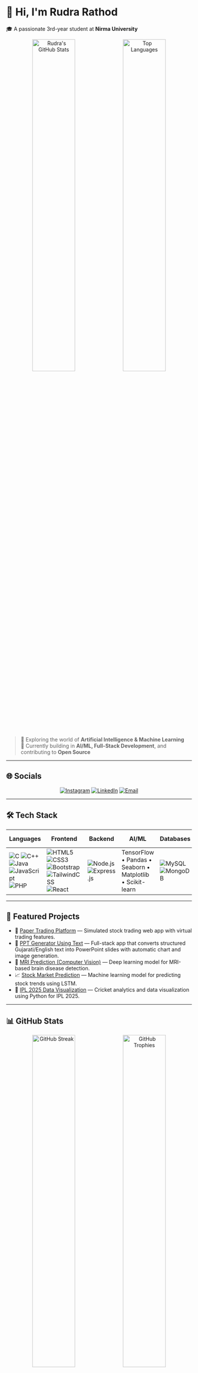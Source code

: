 # 👋 Hi, I'm **Rudra Rathod**  
🎓 A passionate 3rd-year student at **Nirma University**   

<p align="center">
  <img src="https://github-readme-stats.vercel.app/api?username=Rudrar77&theme=radical&show_icons=true&hide_border=false&count_private=true&include_all_commits=true" alt="Rudra's GitHub Stats" width="48%" />
  <img src="https://github-readme-stats.vercel.app/api/top-langs/?username=Rudrar77&theme=radical&layout=compact&hide_border=false" alt="Top Languages" width="48%" />
</p>

> 🤖 Exploring the world of **Artificial Intelligence & Machine Learning**  
> 🌱 Currently building in **AI/ML, Full-Stack Development**, and contributing to **Open Source**  

---

## 🌐 Socials  
<p align="center">
  <a href="https://www.instagram.com/rudrarathod_29/" target="_blank"><img alt="Instagram" src="https://img.shields.io/badge/Instagram-%23E4405F.svg?style=for-the-badge&logo=Instagram&logoColor=white" /></a>
  <a href="https://www.linkedin.com/in/rudra-rathod-a58746243/" target="_blank"><img alt="LinkedIn" src="https://img.shields.io/badge/LinkedIn-%230077B5.svg?style=for-the-badge&logo=linkedin&logoColor=white" /></a>
  <a href="mailto:rudvik2911@gmail.com" target="_blank"><img alt="Email" src="https://img.shields.io/badge/Email-D14836?style=for-the-badge&logo=gmail&logoColor=white" /></a>
</p>

---

## 🛠️ Tech Stack

| Languages     | Frontend     | Backend        | AI/ML                | Databases          | Tools & Platforms        |
|---------------|--------------|----------------|----------------------|--------------------|--------------------------|
| ![C](https://img.shields.io/badge/c-%2300599C.svg?style=for-the-badge&logo=c&logoColor=white) ![C++](https://img.shields.io/badge/c++-%2300599C.svg?style=for-the-badge&logo=c%2B%2B&logoColor=white) ![Java](https://img.shields.io/badge/java-%23ED8B00.svg?style=for-the-badge&logo=openjdk&logoColor=white) ![JavaScript](https://img.shields.io/badge/javascript-%23323330.svg?style=for-the-badge&logo=javascript&logoColor=%23F7DF1E) ![PHP](https://img.shields.io/badge/php-%23777BB4.svg?style=for-the-badge&logo=php&logoColor=white) | ![HTML5](https://img.shields.io/badge/html5-%23E34F26.svg?style=for-the-badge&logo=html5&logoColor=white) ![CSS3](https://img.shields.io/badge/css3-%231572B6.svg?style=for-the-badge&logo=css3&logoColor=white) ![Bootstrap](https://img.shields.io/badge/bootstrap-%238511FA.svg?style=for-the-badge&logo=bootstrap&logoColor=white) ![TailwindCSS](https://img.shields.io/badge/tailwindcss-%2338B2AC.svg?style=for-the-badge&logo=tailwind-css&logoColor=white) ![React](https://img.shields.io/badge/react-%2320232a.svg?style=for-the-badge&logo=react&logoColor=%2361DAFB) | ![Node.js](https://img.shields.io/badge/node.js-6DA55F?style=for-the-badge&logo=node.js&logoColor=white) ![Express.js](https://img.shields.io/badge/express.js-%23404d59.svg?style=for-the-badge&logo=express&logoColor=white) | TensorFlow • Pandas • Seaborn • Matplotlib • Scikit-learn | ![MySQL](https://img.shields.io/badge/mysql-4479A1.svg?style=for-the-badge&logo=mysql&logoColor=white) ![MongoDB](https://img.shields.io/badge/mongodb-%2347A248.svg?style=for-the-badge&logo=mongodb&logoColor=white) | Git • GitHub • VS Code • Linux |

---

## 🚀 Featured Projects

- 🔁 [Paper Trading Platform](https://github.com/Rudrar77/paper-trading) — Simulated stock trading web app with virtual trading features.
- 📝 [PPT Generator Using Text](https://github.com/Rudrar77/PPT-Generator-using-text) — Full-stack app that converts structured Gujarati/English text into PowerPoint slides with automatic chart and image generation.
- 🧠 [MRI Prediction (Computer Vision)](https://github.com/Rudrar77/MRI-Prediction-Computer-Vision) — Deep learning model for MRI-based brain disease detection.
- 📈 [Stock Market Prediction](https://github.com/Rudrar77/stockmarketprediction) — Machine learning model for predicting stock trends using LSTM.
- 🏏 [IPL 2025 Data Visualization](https://github.com/Rudrar77/ipl2025datavisulization) — Cricket analytics and data visualization using Python for IPL 2025.  

---

## 📊 GitHub Stats  
<p align="center">
  <img src="https://github-readme-streak-stats.herokuapp.com/?user=Rudrar77&theme=radical&hide_border=false" alt="GitHub Streak" width="48%" />
  <img src="https://github-profile-trophy.vercel.app/?username=Rudrar77&theme=radical&no-frame=false&no-bg=true&margin-w=4" alt="GitHub Trophies" width="48%" />
</p>

---

## 📫 Let's Connect  
<p align="center">
  <a href="https://github.com/Rudrar77" target="_blank">
    <img alt="GitHub" src="https://img.shields.io/badge/GitHub-%2312100E.svg?style=for-the-badge&logo=github&logoColor=white" />
  </a>
  <a href="https://www.linkedin.com/in/rudra-rathod-a58746243/" target="_blank">
    <img alt="LinkedIn" src="https://img.shields.io/badge/LinkedIn-%230077B5.svg?style=for-the-badge&logo=linkedin&logoColor=white" />
  </a>
  <a href="https://leetcode.com/u/rudrarathod/" target="_blank">
    <img alt="LeetCode" src="https://img.shields.io/badge/LeetCode-%2300599C.svg?style=for-the-badge&logo=leetcode&logoColor=white" />
  </a>
  <a href="https://drive.google.com/file/d/1N66MkTUleZ50v_yStkgnRWR-97EmIt2s/view?usp=drive_link" target="_blank">
    <img alt="Resume" src="https://img.shields.io/badge/Resume-%23FF6F00.svg?style=for-the-badge&logo=google-drive&logoColor=white" />
  </a>
</p>

---

⭐ *Thanks for stopping by! Let’s collaborate and create something amazing.*  
